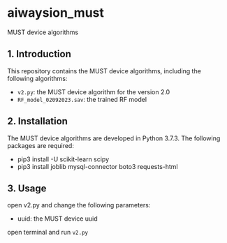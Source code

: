 # aiwaysion_must

MUST device algorithms

## 1. Introduction

This repository contains the MUST device algorithms, including the following algorithms:

- `v2.py`: the MUST device algorithm for the version 2.0
- `RF_model_02092023.sav`: the trained RF model

## 2. Installation

The MUST device algorithms are developed in Python 3.7.3. The following packages are required:

- pip3 install -U scikit-learn scipy
- pip3 install joblib mysql-connector boto3 requests-html

## 3. Usage

open v2.py and change the following parameters:

- uuid: the MUST device uuid

open terminal and run `v2.py `
